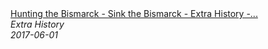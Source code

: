 <!--2024-07-21 00:21:39-->
<div class="yb">
  <a class="nodecor" href="/index.html?istoriya/hunting_the_bismarck_-_sink_the_bismarck_-_extra_history_-_part_4">
    <img class="preview" data-videoid="cV0NNZbj2QI" src="https://i.ytimg.com/vi/cV0NNZbj2QI/hqdefault.jpg" align="middle" alt="">
  </a>
  <div class="inlbl text">
    <a class="nodecor" href="/index.html?istoriya/hunting_the_bismarck_-_sink_the_bismarck_-_extra_history_-_part_4">Hunting the Bismarck - Sink the Bismarck - Extra History -...</a><br>
    <i class="smaller2">Extra History</i><br>
    <i class="smaller3">2017-06-01</i>
  </div>
</div>
